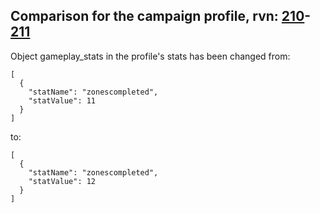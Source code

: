 ## Comparison for the campaign profile, rvn: [210](https://github.com/PRO100KatYT/FortniteProfileRevisions/tree/main/profiles/campaign/210%20campaign.json)-[211](https://github.com/PRO100KatYT/FortniteProfileRevisions/tree/main/profiles/campaign/211%20campaign.json)

Object gameplay_stats in the profile's stats has been changed from:

```
[
  {
    "statName": "zonescompleted",
    "statValue": 11
  }
]
```

to:

```
[
  {
    "statName": "zonescompleted",
    "statValue": 12
  }
]
```

<br><br>
